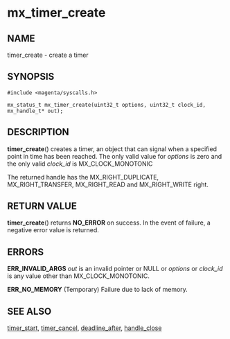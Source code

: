 # mx_timer_create

## NAME

timer_create - create a timer

## SYNOPSIS

```
#include <magenta/syscalls.h>

mx_status_t mx_timer_create(uint32_t options, uint32_t clock_id, mx_handle_t* out);

```

## DESCRIPTION

**timer_create**() creates a timer, an object that can signal
when a specified point in time has been reached. The only valid
value for *options* is zero and the only valid *clock_id* is
MX_CLOCK_MONOTONIC

The returned handle has the MX_RIGHT_DUPLICATE, MX_RIGHT_TRANSFER,
MX_RIGHT_READ and MX_RIGHT_WRITE right.

## RETURN VALUE

**timer_create**() returns **NO_ERROR** on success. In the event
of failure, a negative error value is returned.

## ERRORS

**ERR_INVALID_ARGS**  *out* is an invalid pointer or NULL or
*options* or *clock_id* is any value other than MX_CLOCK_MONOTONIC.

**ERR_NO_MEMORY**  (Temporary) Failure due to lack of memory.

## SEE ALSO

[timer_start](timer_start.md),
[timer_cancel](timer_cancel.md),
[deadline_after](deadline_after.md),
[handle_close](handle_close.md)
